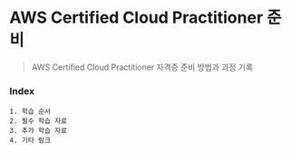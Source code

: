 AWS Certified Cloud Practitioner 준비   
===================================
> AWS Certified Cloud Practitioner 자격증 준비 방법과 과정 기록

### Index
```
1. 학습 순서
2. 필수 학습 자료
3. 추가 학습 자료
4. 기타 링크
```

